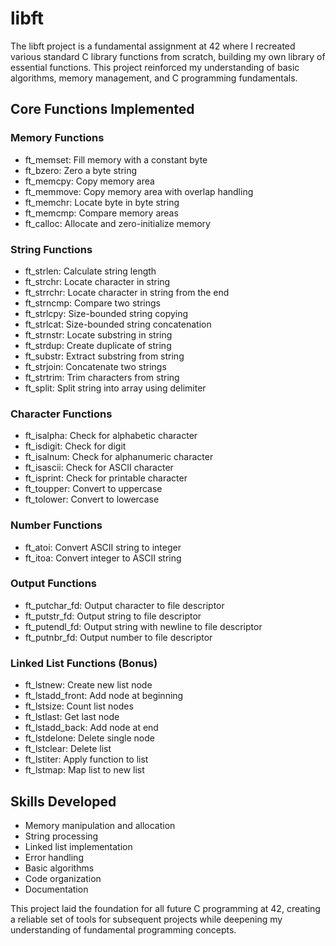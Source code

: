 # libft

The libft project is a fundamental assignment at 42 where I recreated various standard C library functions from scratch, building my own library of essential functions. This project reinforced my understanding of basic algorithms, memory management, and C programming fundamentals.

## Core Functions Implemented

### Memory Functions
- ft_memset: Fill memory with a constant byte
- ft_bzero: Zero a byte string
- ft_memcpy: Copy memory area
- ft_memmove: Copy memory area with overlap handling
- ft_memchr: Locate byte in byte string
- ft_memcmp: Compare memory areas
- ft_calloc: Allocate and zero-initialize memory

### String Functions
- ft_strlen: Calculate string length
- ft_strchr: Locate character in string
- ft_strrchr: Locate character in string from the end
- ft_strncmp: Compare two strings
- ft_strlcpy: Size-bounded string copying
- ft_strlcat: Size-bounded string concatenation
- ft_strnstr: Locate substring in string
- ft_strdup: Create duplicate of string
- ft_substr: Extract substring from string
- ft_strjoin: Concatenate two strings
- ft_strtrim: Trim characters from string
- ft_split: Split string into array using delimiter

### Character Functions
- ft_isalpha: Check for alphabetic character
- ft_isdigit: Check for digit
- ft_isalnum: Check for alphanumeric character
- ft_isascii: Check for ASCII character
- ft_isprint: Check for printable character
- ft_toupper: Convert to uppercase
- ft_tolower: Convert to lowercase

### Number Functions
- ft_atoi: Convert ASCII string to integer
- ft_itoa: Convert integer to ASCII string

### Output Functions
- ft_putchar_fd: Output character to file descriptor
- ft_putstr_fd: Output string to file descriptor
- ft_putendl_fd: Output string with newline to file descriptor
- ft_putnbr_fd: Output number to file descriptor

### Linked List Functions (Bonus)
- ft_lstnew: Create new list node
- ft_lstadd_front: Add node at beginning
- ft_lstsize: Count list nodes
- ft_lstlast: Get last node
- ft_lstadd_back: Add node at end
- ft_lstdelone: Delete single node
- ft_lstclear: Delete list
- ft_lstiter: Apply function to list
- ft_lstmap: Map list to new list

## Skills Developed
- Memory manipulation and allocation
- String processing
- Linked list implementation
- Error handling
- Basic algorithms
- Code organization
- Documentation

This project laid the foundation for all future C programming at 42, creating a reliable set of tools for subsequent projects while deepening my understanding of fundamental programming concepts.

